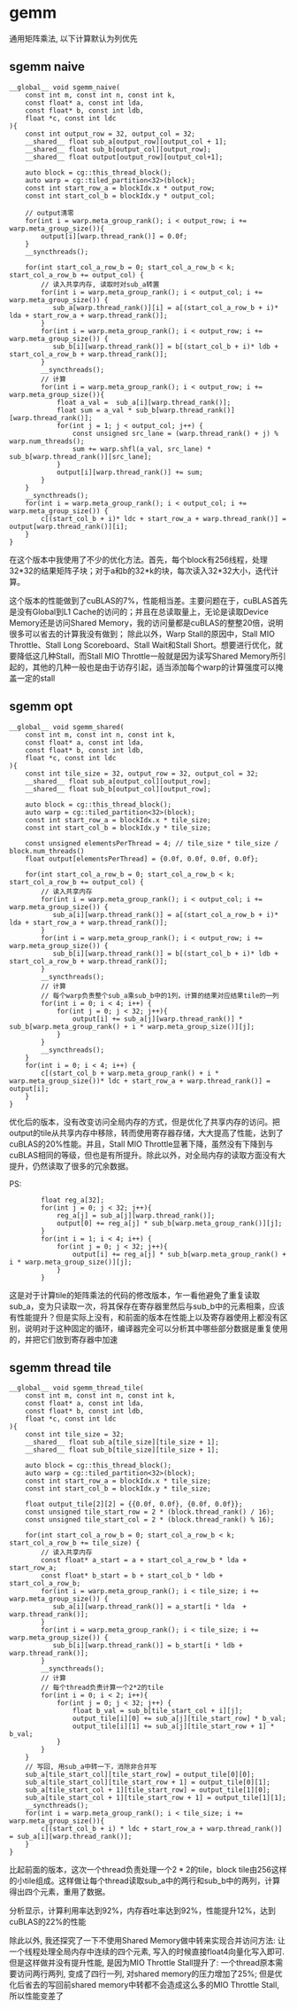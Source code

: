 # gemm

通用矩阵乘法, 以下计算默认为列优先

## sgemm naive

```cuda
__global__ void sgemm_naive(
    const int m, const int n, const int k, 
    const float* a, const int lda, 
    const float* b, const int ldb, 
    float *c, const int ldc
){
    const int output_row = 32, output_col = 32;
    __shared__ float sub_a[output_row][output_col + 1];
    __shared__ float sub_b[output_col][output_row];
    __shared__ float output[output_row][output_col+1];
    
    auto block = cg::this_thread_block();
    auto warp = cg::tiled_partition<32>(block);
    const int start_row_a = blockIdx.x * output_row;
    const int start_col_b = blockIdx.y * output_col; 

    // output清零
    for(int i = warp.meta_group_rank(); i < output_row; i += warp.meta_group_size()){
        output[i][warp.thread_rank()] = 0.0f;
    }
    __syncthreads();

    for(int start_col_a_row_b = 0; start_col_a_row_b < k; start_col_a_row_b += output_col) {
        // 读入共享内存, 读取时对sub_a转置
        for(int i = warp.meta_group_rank(); i < output_col; i += warp.meta_group_size()) {
           sub_a[warp.thread_rank()][i] = a[(start_col_a_row_b + i)* lda + start_row_a + warp.thread_rank()];
        }
        for(int i = warp.meta_group_rank(); i < output_row; i += warp.meta_group_size()) {
           sub_b[i][warp.thread_rank()] = b[(start_col_b + i)* ldb + start_col_a_row_b + warp.thread_rank()];
        }
        __syncthreads();
        // 计算
        for(int i = warp.meta_group_rank(); i < output_row; i += warp.meta_group_size()){
            float a_val =  sub_a[i][warp.thread_rank()];
            float sum = a_val * sub_b[warp.thread_rank()][warp.thread_rank()];
            for(int j = 1; j < output_col; j++) {
                const unsigned src_lane = (warp.thread_rank() + j) % warp.num_threads();
                sum += warp.shfl(a_val, src_lane) * sub_b[warp.thread_rank()][src_lane];
            }
            output[i][warp.thread_rank()] += sum;
        }
    }
    __syncthreads();
    for(int i = warp.meta_group_rank(); i < output_col; i += warp.meta_group_size()) {
        c[(start_col_b + i)* ldc + start_row_a + warp.thread_rank()] = output[warp.thread_rank()][i];
    }
}
```

在这个版本中我使用了不少的优化方法。首先，每个block有256线程，处理32*32的结果矩阵子块；对于a和b的32\*k的块，每次读入32\*32大小，迭代计算。

这个版本的性能做到了cuBLAS的7%，性能相当差。主要问题在于，cuBLAS首先是没有Global到L1 Cache的访问的；并且在总读取量上，无论是读取Device Memory还是访问Shared Memory，我的访问量都是cuBLAS的整整20倍，说明很多可以省去的计算我没有做到；
除此以外，Warp Stall的原因中，Stall MIO Throttle、Stall Long Scoreboard、Stall Wait和Stall Short。想要进行优化，就要降低这几种Stall，而Stall MIO Throttle一般就是因为读写Shared Memory所引起的，其他的几种一般也是由于访存引起，适当添加每个warp的计算强度可以掩盖一定的stall

## sgemm opt

```cuda
__global__ void sgemm_shared(
    const int m, const int n, const int k, 
    const float* a, const int lda, 
    const float* b, const int ldb, 
    float *c, const int ldc
){
    const int tile_size = 32, output_row = 32, output_col = 32;
    __shared__ float sub_a[output_col][output_row];
    __shared__ float sub_b[output_col][output_row];
    
    auto block = cg::this_thread_block();
    auto warp = cg::tiled_partition<32>(block);
    const int start_row_a = blockIdx.x * tile_size;
    const int start_col_b = blockIdx.y * tile_size;

    const unsigned elementsPerThread = 4; // tile_size * tile_size / block.num_threads()
    float output[elementsPerThread] = {0.0f, 0.0f, 0.0f, 0.0f};

    for(int start_col_a_row_b = 0; start_col_a_row_b < k; start_col_a_row_b += output_col) {
        // 读入共享内存
        for(int i = warp.meta_group_rank(); i < output_col; i += warp.meta_group_size()) {
           sub_a[i][warp.thread_rank()] = a[(start_col_a_row_b + i)* lda + start_row_a + warp.thread_rank()];
        }
        for(int i = warp.meta_group_rank(); i < output_row; i += warp.meta_group_size()) {
           sub_b[i][warp.thread_rank()] = b[(start_col_b + i)* ldb + start_col_a_row_b + warp.thread_rank()];
        }
        __syncthreads();
        // 计算
        // 每个warp负责整个sub_a乘sub_b中的1列，计算的结果对应结果tile的一列
        for(int i = 0; i < 4; i++) {
            for(int j = 0; j < 32; j++){
                output[i] += sub_a[j][warp.thread_rank()] * sub_b[warp.meta_group_rank() + i * warp.meta_group_size()][j];
            }
        }
        __syncthreads(); 
    }
    for(int i = 0; i < 4; i++) {
        c[(start_col_b + warp.meta_group_rank() + i * warp.meta_group_size())* ldc + start_row_a + warp.thread_rank()] = output[i];
    }
}
```

优化后的版本，没有改变访问全局内存的方式，但是优化了共享内存的访问。把output的tile从共享内存中移除，转而使用寄存器存储，大大提高了性能，达到了cuBLAS的20%性能。并且，Stall MIO Throttle显著下降，虽然没有下降到与cuBLAS相同的等级，但也是有所提升。除此以外，对全局内存的读取方面没有大提升，仍然读取了很多的冗余数据。

PS:
```cuda
        float reg_a[32];
        for(int j = 0; j < 32; j++){
            reg_a[j] = sub_a[j][warp.thread_rank()];
            output[0] += reg_a[j] * sub_b[warp.meta_group_rank()][j];
        }
        for(int i = 1; i < 4; i++) {
            for(int j = 0; j < 32; j++){
                output[i] += reg_a[j] * sub_b[warp.meta_group_rank() + i * warp.meta_group_size()][j];
            }
        }
```
这是对于计算tile的矩阵乘法的代码的修改版本，乍一看他避免了重复读取sub_a，变为只读取一次，将其保存在寄存器里然后与sub_b中的元素相乘，应该有性能提升？但是实际上没有，和前面的版本在性能上以及寄存器使用上都没有区别，说明对于这种固定的循环，编译器完全可以分析其中哪些部分数据是重复使用的，并把它们放到寄存器中加速

## sgemm thread tile

```cuda
__global__ void sgemm_thread_tile(
    const int m, const int n, const int k, 
    const float* a, const int lda, 
    const float* b, const int ldb, 
    float *c, const int ldc
){
    const int tile_size = 32;
    __shared__ float sub_a[tile_size][tile_size + 1];
    __shared__ float sub_b[tile_size][tile_size + 1];
    
    auto block = cg::this_thread_block();
    auto warp = cg::tiled_partition<32>(block);
    const int start_row_a = blockIdx.x * tile_size;
    const int start_col_b = blockIdx.y * tile_size;

    float output_tile[2][2] = {{0.0f, 0.0f}, {0.0f, 0.0f}};
    const unsigned tile_start_row = 2 * (block.thread_rank() / 16);
    const unsigned tile_start_col = 2 * (block.thread_rank() % 16);

    for(int start_col_a_row_b = 0; start_col_a_row_b < k; start_col_a_row_b += tile_size) {
        // 读入共享内存
        const float* a_start = a + start_col_a_row_b * lda + start_row_a;
        const float* b_start = b + start_col_b * ldb + start_col_a_row_b;
        for(int i = warp.meta_group_rank(); i < tile_size; i += warp.meta_group_size()) {
           sub_a[i][warp.thread_rank()] = a_start[i * lda  + warp.thread_rank()];
        }
        for(int i = warp.meta_group_rank(); i < tile_size; i += warp.meta_group_size()) {
           sub_b[i][warp.thread_rank()] = b_start[i * ldb + warp.thread_rank()];
        }
        __syncthreads();
        // 计算
        // 每个thread负责计算一个2*2的tile
        for(int i = 0; i < 2; i++){
            for(int j = 0; j < 32; j++) {
                float b_val = sub_b[tile_start_col + i][j];
                output_tile[i][0] += sub_a[j][tile_start_row] * b_val;
                output_tile[i][1] += sub_a[j][tile_start_row + 1] * b_val;
            }
        }
    }
    // 写回, 用sub_a中转一下，消除非合并写
    sub_a[tile_start_col][tile_start_row] = output_tile[0][0];
    sub_a[tile_start_col][tile_start_row + 1] = output_tile[0][1];
    sub_a[tile_start_col + 1][tile_start_row] = output_tile[1][0];
    sub_a[tile_start_col + 1][tile_start_row + 1] = output_tile[1][1];
    __syncthreads();
    for(int i = warp.meta_group_rank(); i < tile_size; i += warp.meta_group_size()){
        c[(start_col_b + i) * ldc + start_row_a + warp.thread_rank()] = sub_a[i][warp.thread_rank()];
    }
}
```

比起前面的版本，这次一个thread负责处理一个$2*2$的tile，block tile由256这样的小tile组成。这样做让每个thread读取sub_a中的两行和sub_b中的两列，计算得出四个元素，重用了数据。

分析显示，计算利用率达到92%，内存吞吐率达到92%，性能提升12%，达到cuBLAS的22%的性能

除此以外, 我还探究了一下不使用Shared Memory做中转来实现合并访问方法: 让一个线程处理全局内存中连续的四个元素, 写入的时候直接float4向量化写入即可.
但是这样做并没有提升性能, 是因为MIO Throttle Stall提升了: 一个thread原本需要访问两行两列, 变成了四行一列, 对shared memory的压力增加了25%; 但是优化后省去的写回前shared memory中转都不会造成这么多的MIO Throttle Stall, 所以性能变差了
